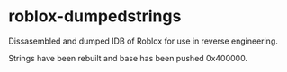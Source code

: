 # roblox-dumpedstrings
Dissasembled and dumped IDB of Roblox for use in reverse engineering.

Strings have been rebuilt and base has been pushed 0x400000. 

